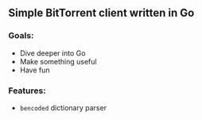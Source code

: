 ## Simple BitTorrent client written in Go

### Goals:

- Dive deeper into Go
- Make something useful
- Have fun

### Features:

- `bencoded` dictionary parser
